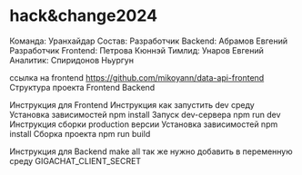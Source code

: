 # hack&change2024 
Команда: Уранхайдар
Состав:
Разработчик Backend: Абрамов Евгений
Разработчик Frontend: Петрова Кюннэй
Тимлид: Унаров Евгений
Аналитик: Спиридонов Ньургун

ссылка на frontend https://github.com/mikoyann/data-api-frontend
Структура проекта
Frontend
Backend

Инструкция для Frontend
Инструкция как запустить dev среду
Установка зависимостей
npm install
Запуск dev-сервера
npm run dev
Инструкция сборки production версии
Установка зависимостей
npm install
Сборка проекта
npm run build

Инструкция для Backend
make all
так же нужно добавить в переменную среду 
GIGACHAT_CLIENT_SECRET

